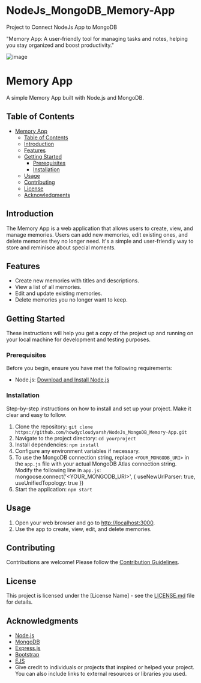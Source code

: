 # NodeJs_MongoDB_Memory-App

Project to Connect NodeJs App to MongoDB

"Memory App: A user-friendly tool for managing tasks and notes, helping you stay organized and boost productivity."

 
 ![image](https://github.com/itisdanish/Memory-App-NodeJS-MongoDB/assets/65316644/0aecd443-cacf-4896-a101-bdf695860a4f)


# Memory App

A simple Memory App built with Node.js and MongoDB.

## Table of Contents

- [Memory App](#memory-app)
  - [Table of Contents](#table-of-contents)
  - [Introduction](#introduction)
  - [Features](#features)
  - [Getting Started](#getting-started)
    - [Prerequisites](#prerequisites)
    - [Installation](#installation)
  - [Usage](#usage)
  - [Contributing](#contributing)
  - [License](#license)
  - [Acknowledgments](#acknowledgments)

## Introduction

The Memory App is a web application that allows users to create, view, and manage memories. Users can add new memories, edit existing ones, and delete memories they no longer need. It's a simple and user-friendly way to store and reminisce about special moments.

## Features

- Create new memories with titles and descriptions.
- View a list of all memories.
- Edit and update existing memories.
- Delete memories you no longer want to keep.

## Getting Started

These instructions will help you get a copy of the project up and running on your local machine for development and testing purposes.

### Prerequisites

Before you begin, ensure you have met the following requirements:

- Node.js: [Download and Install Node.js](https://nodejs.org/)

### Installation

Step-by-step instructions on how to install and set up your project. Make it clear and easy to follow.

1. Clone the repository:
   `git clone https://github.com/howdycloudyarsh/NodeJs_MongoDB_Memory-App.git`
2. Navigate to the project directory:
   `cd yourproject`
3. Install dependencies:
   `npm install`
4. Configure any environment variables if necessary.
5. To use the MongoDB connection string, replace `<YOUR_MONGODB_URI>` in the `app.js` file with your actual MongoDB Atlas connection string. Modify the following line in `app.js`: mongoose.connect('<YOUR_MONGODB_URI>', { useNewUrlParser: true, useUnifiedTopology: true })
5. Start the application:
   `npm start`

## Usage

1. Open your web browser and go to [http://localhost:3000](http://localhost:3000).
2. Use the app to create, view, edit, and delete memories.

## Contributing

Contributions are welcome! Please follow the [Contribution Guidelines](CONTRIBUTING.md).

## License

This project is licensed under the [License Name] - see the [LICENSE.md](LICENSE.md) file for details.

## Acknowledgments

- [Node.js](https://nodejs.org/)
- [MongoDB](https://www.mongodb.com/)
- [Express.js](https://expressjs.com/)
- [Bootstrap](https://getbootstrap.com/)
- [EJS](https://ejs.co/)
- Give credit to individuals or projects that inspired or helped your project. You can also include links to external resources or libraries you used.
